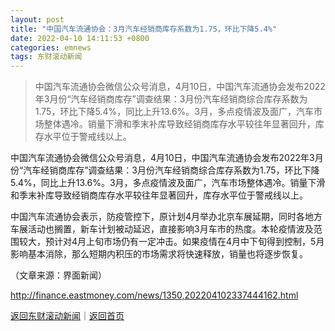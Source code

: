 ```yaml
---
layout: post
title: "中国汽车流通协会：3月汽车经销商库存系数为1.75，环比下降5.4%"
date: 2022-04-10 14:11:53 +0800
categories: emnews
tags: 东财滚动新闻
---
```

> 中国汽车流通协会微信公众号消息，4月10日，中国汽车流通协会发布2022年3月份“汽车经销商库存”调查结果：3月份汽车经销商综合库存系数为1.75，环比下降5.4%，同比上升13.6%。3月，多点疫情波及面广，汽车市场整体遇冷。销量下滑和季末补库导致经销商库存水平较往年显著回升，库存水平位于警戒线以上。

<p>中国汽车流通协会微信公众号消息，4月10日，中国汽车流通协会发布2022年3月份“汽车经销商库存”调查结果：3月份汽车经销商综合库存系数为1.75，环比下降5.4%，同比上升13.6%。3月，多点疫情波及面广，汽车市场整体遇冷。销量下滑和季末补库导致经销商库存水平较往年显著回升，库存水平位于警戒线以上。</p>
 <p>中国汽车流通协会表示，防疫管控下，原计划4月举办北京车展延期，同时各地方车展活动也搁置，新车计划被动延迟，直接影响3月车市的热度。本轮疫情波及范围较大，预计对4月上旬市场仍有一定冲击。如果疫情在4月中下旬得到控制，5月影响基本消除，那么短期内积压的市场需求将快速释放，销量也将逐步恢复。</p><p class="em_media">（文章来源：界面新闻）</p>

<http://finance.eastmoney.com/news/1350,202204102337444162.html>

[返回东财滚动新闻](//finews.withounder.com/emnews/)｜[返回首页](//finews.withounder.com/)